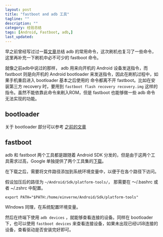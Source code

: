 ```yaml
---
layout: post
title: "fastboot and adb 工具"
tagline: ""
description: ""
category: 经验总结
tags: [Android, Fastboot, adb,]
last_updated: 
---
```


早之前曾经写过过一篇[文章](/post/2016/09/useful-adb-command.html)总结 adb 的常用命令，这次刷机也复习了一些命令，这里再补充一下刷机中必不可少的 fastboot 命令。

就像之前adb中说过的那样， adb 用来向开机的 Android 设备发送指令，而 fastboot 则是向开机的 Android bootloader 来发送指令，因此在刷机过程中，如果手机重启进入 bootloader 基本之后使用的 命令都离不开 fastboot。比如在安装第三方 recovery 时，要用到 `fastboot flash recovery recovery.img` 这样的指令。虽然不能依靠此命令来刷入ROM，但是 fastboot 也能够做一些 adb 命令无法实现的功能。

## bootloader
关于 bootloader 部分可以参考 [之前的文章](/post/2013/09/prevent-flash-android-rom-brick.html)

## fastboot

adb 和 fastboot 两个工具都是跟随着 Android SDK 分发的，但是由于这两个工具需求过高，Google 单独提供了两个工具集的[下载](https://developer.android.com/studio/releases/platform-tools.html#download)。

在下载之后，需要将文件路径添加到系统环境变量中，以便于在各个路径下访问。

假设加压后的路径为 `~/Android/Sdk/platform-tools/`， 那需要在 ～/.bashrc 或者 ~/.zshrc 中配置。

	export PATH="$PATH:/home/einverne/Android/Sdk/platform-tools"

WIndows 同理，在系统配置环境变量。

然后在终端下使用 `adb devices` ，就能够查看连接的设备。同样在 bootloader 下，也可以使用 `fastboot devices` 来查看连接设备，如果未出现已经USB连接的设备，查看驱动是否安装完好即可。

